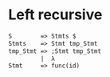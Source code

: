 # Left recursive

```.txt
S        => Stmts $
Stmts    => Stmt tmp_Stmt
tmp_Stmt => ;Stmt tmp_Stmt
         |  λ
Stmt     => func(id)
```
